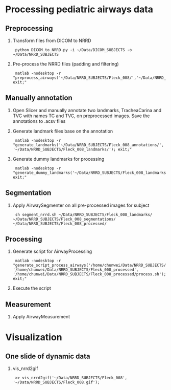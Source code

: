 # Processing pediatric airways data

## Preprocessing
1. Transform files from DICOM to NRRD

    	python DICOM_to_NRRD.py -i ~/Data/DICOM_SUBJECTS -o ~/Data/NRRD_SUBJECTS
    
2. Pre-process the NRRD files (padding and filtering)

		matlab -nodesktop -r "preprocess_airways('~/Data/NRRD_SUBJECTS/Fleck_008/','~/Data/NRRD_SUBJECTS/Fleck_008_processed/'); exit;"

## Manually annotation
1. Open Slicer and manually annotate two landmarks, TracheaCarina and TVC with names TC and TVC, on preprocessed images. Save the annotations to .acsv files

2. Generate landmark files base on the annotation

    	matlab -nodesktop -r "generate_landmarks('~/Data/NRRD_SUBJECTS/Fleck_008_annotations/', '~/Data/NRRD_SUBJECTS/Fleck_008_landmarks/'); exit;"

3. Generate dummy landmarks for processing
    	
    	matlab -nodesktop -r "generate_dummy_landmarks('~/Data/NRRD_SUBJECTS/Fleck_008_landmarks/'); exit;"

## Segmentation
1. Apply AirwaySegmenter on all pre-processed images for subject
    
    	sh segment_nrrd.sh ~/Data/NRRD_SUBJECTS/Fleck_008_landmarks/ ~/Data/NRRD_SUBJECTS/Fleck_008_segmentations/ ~/Data/NRRD_SUBJECTS/Fleck_008_processed/

## Processing
1. Generate script for AirwayProcessing

        matlab -nodesktop -r "generate_script_process_airways('/home/chunwei/Data/NRRD_SUBJECTS/Fleck_008_segmentations', '/home/chunwei/Data/NRRD_SUBJECTS/Fleck_008_processed', '/home/chunwei/Data/NRRD_SUBJECTS/Fleck_008_processed/process.sh'); exit;"

2. Execute the script

## Measurement
1. Apply AirwayMeasurement

# Visualization
## One slide of dynamic data
1. vis_nrrd2gif

        >> vis_nrrd2gif('~/Data/NRRD_SUBJECTS/Fleck_008', '~/Data/NRRD_SUBJECTS/Fleck_008.gif');